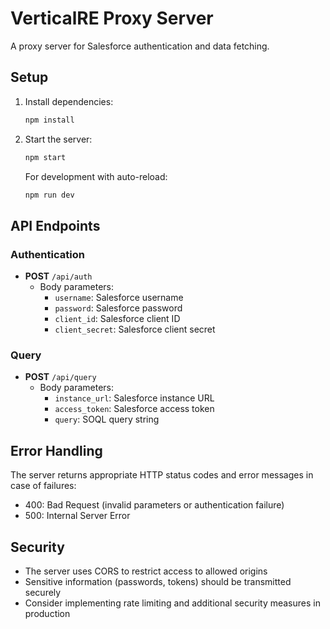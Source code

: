# VerticalRE Proxy Server

A proxy server for Salesforce authentication and data fetching.

## Setup

1. Install dependencies:
   ```bash
   npm install
   ```

2. Start the server:
   ```bash
   npm start
   ```

   For development with auto-reload:
   ```bash
   npm run dev
   ```

## API Endpoints

### Authentication
- **POST** `/api/auth`
  - Body parameters:
    - `username`: Salesforce username
    - `password`: Salesforce password
    - `client_id`: Salesforce client ID
    - `client_secret`: Salesforce client secret

### Query
- **POST** `/api/query`
  - Body parameters:
    - `instance_url`: Salesforce instance URL
    - `access_token`: Salesforce access token
    - `query`: SOQL query string

## Error Handling

The server returns appropriate HTTP status codes and error messages in case of failures:
- 400: Bad Request (invalid parameters or authentication failure)
- 500: Internal Server Error

## Security

- The server uses CORS to restrict access to allowed origins
- Sensitive information (passwords, tokens) should be transmitted securely
- Consider implementing rate limiting and additional security measures in production 